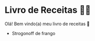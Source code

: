#  Livro de Receitas :woman_cook:

Olá! Bem vindo(a) meu livro de receitas :wave:

- Strogonoff de frango
